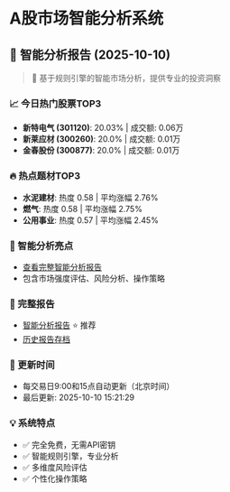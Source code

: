 # A股市场智能分析系统

## 🤖 智能分析报告 (2025-10-10)

> 🚀 基于规则引擎的智能市场分析，提供专业的投资洞察

### 📈 今日热门股票TOP3
- **新特电气 (301120)**: 20.03% | 成交额: 0.06万
- **新莱应材 (300260)**: 20.0% | 成交额: 0.01万
- **金春股份 (300877)**: 20.0% | 成交额: 0.01万

### 🔥 热点题材TOP3
- **水泥建材**: 热度 0.58 | 平均涨幅 2.76%
- **燃气**: 热度 0.58 | 平均涨幅 2.75%
- **公用事业**: 热度 0.57 | 平均涨幅 2.45%

### 🤖 智能分析亮点
- [查看完整智能分析报告](reports/enhanced_report_2025-10-10.md)
- 包含市场强度评估、风险分析、操作策略

### 📄 完整报告
- [智能分析报告](reports/enhanced_report_2025-10-10.md) ⭐ 推荐
- [历史报告存档](reports/)

### 🔄 更新时间
- 每交易日9:00和15点自动更新（北京时间）
- 最后更新: 2025-10-10 15:21:29

### 💡 系统特点
- ✅ 完全免费，无需API密钥
- ✅ 智能规则引擎，专业分析
- ✅ 多维度风险评估
- ✅ 个性化操作策略

